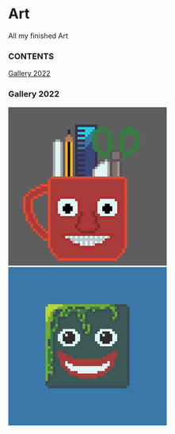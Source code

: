 # Art
All my finished Art
### CONTENTS
[Gallery 2022](https://github.com/Linux-Gamer/Art/blob/main/README.md#gallery2022)


### Gallery 2022
![image](ArtistMug.gif)
![image](naturalLibreSpriteblinking.gif)
